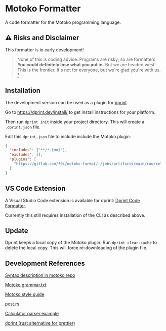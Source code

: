 # Motoko Formatter

A code formatter for the Motoko programming language.

## :warning: Risks and Disclaimer

This formatter is in early development!

> None of this is coding advice.
> Programs are risky; so are formatters.
> **You could definitely lose what you put in.**
> But we are headed west! This is the frontier.
> It's not for everyone, but we're glad you're with us.
> [¹](http://podcast.banklesshq.com/)

## Installation

The development version can be used as a plugin for [dprint](https://dprint.dev/).

Go to <https://dprint.dev/install/> to get install instructions for your platform.

Then run `dprint init` inside your project directory.
This will create a `.dprint.json` file.

Edit this `dprint.json` file to include include the Motoko plugin:

```json
{
  "includes": ["**/*.{mo}"],
  "excludes": [],
  "plugins": [
    "https://gitlab.com/f0i/motoko-format/-/jobs/artifacts/main/raw/release/dprint_plugin_motoko.wasm?job=release:cargo&file=plugin.wasm"
  ]
}
```

## VS Code Extension

A Visual Studio Code extension is available for dprint:
[Dprint Code Formatter](https://marketplace.visualstudio.com/items?itemName=dprint.dprint).

Currently this still requires installation of the CLI as described above.

## Update

Dprint keeps a local copy of the Motoko plugin.
Run `dprint clear-cache` to delete the local copy.
This will force re-downloading of the plugin file.

## Development References

[Syntax description in motoko repo](https://github.com/dfinity/motoko/blob/master/doc/modules/language-guide/pages/language-manual.adoc)

[Motoko grammar.txt](https://raw.githubusercontent.com/dfinity/motoko/master/doc/modules/language-guide/examples/grammar.txt)

[Motoko style guide](https://internetcomputer.org/docs/current/developer-docs/build/languages/motoko/style/)

[pest.rs](https://pest.rs/)

[Calculator parser example](https://createlang.rs/01_calculator/ast.html)

[dprint (rust alternative for prettier)](https://dprint.dev/plugin-dev/)
